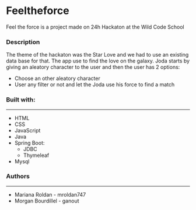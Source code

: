 # Feeltheforce

Feel the force is a project made on 24h Hackaton at the Wild Code School 

### Description

The theme of the hackaton was the Star Love and we had to use an existing data base for that. 
The app use to find the love on the galaxy. Joda starts by giving an aleatory character to the user and then the user has 2 options:
  - Choose an other aleatory character 
  - User any filter or not and let the Joda use his force to find a match 
  
### Built with:
--------------
- HTML
- CSS
- JavaScript
- Java
- Spring Boot:
  * JDBC
  * Thymeleaf
- Mysql

### Authors
-----------
- Mariana Roldan - mroldan747
- Morgan Bourdillel - ganout
